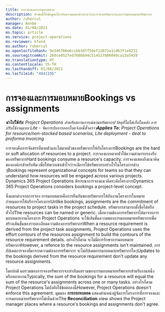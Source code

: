 ```yaml
---
title: การจองและการมอบหมาย
description: หัวข้อนี้ให้ข้อมูลเกี่ยวกับความแตกต่างระหว่างการจองทรัพยากรและการมอบหมายทรัพยากร
author: ruhercul
manager: Annbe
ms.date: 01/08/2021
ms.topic: article
ms.service: project-operations
ms.reviewer: kfend
ms.author: ruhercul
ms.openlocfilehash: 9e346766e6ccbb3dff59ef12072a1cd63f1e4231
ms.sourcegitcommit: 260ce052fed760bb44c514517806049ca13a5459
ms.translationtype: HT
ms.contentlocale: th-TH
ms.lasthandoff: 01/08/2021
ms.locfileid: "4841195"
---
```

# <a name="bookings-vs-assignments"></a><span data-ttu-id="c7f1d-103">การจองและการมอบหมาย</span><span class="sxs-lookup"><span data-stu-id="c7f1d-103">Bookings vs assignments</span></span>

<span data-ttu-id="c7f1d-104">_**นำไปใช้กับ:** Project Operations สำหรับสถานการณ์ตามทรัพยากร/วัสดุที่ไม่ได้เก็บในคลัง การปรับใช้งานแบบ Lite - จัดการกับการออกใบแจ้งหนี้ชั่วคราว_</span><span class="sxs-lookup"><span data-stu-id="c7f1d-104">_**Applies To:** Project Operations for resource/non-stocked based scenarios, Lite deployment - deal to proforma invoicing_</span></span>

<span data-ttu-id="c7f1d-105">การจองคือการจัดสรรที่ตายตัวและไม่ตายตัวของทรัพยากรให้กับโครงการ</span><span class="sxs-lookup"><span data-stu-id="c7f1d-105">Bookings are the hard or soft allocation of resources to a project.</span></span> <span data-ttu-id="c7f1d-106">การจองแบบตายตัวใช้ความสามารถรองรับของทรัพยากร</span><span class="sxs-lookup"><span data-stu-id="c7f1d-106">Hard bookings consume a resource's capacity.</span></span> <span data-ttu-id="c7f1d-107">การจองแสดงถึงแนวคิดขององค์กรสำหรับทีม เพื่อให้พวกเขาเข้าใจว่าจะมีการใช้ทรัพยากรอย่างไรในโครงการต่าง ๆ</span><span class="sxs-lookup"><span data-stu-id="c7f1d-107">Bookings represent organizational concepts for teams so that they can understand how resources will be engaged across various projects.</span></span> <span data-ttu-id="c7f1d-108">Dynamics 365 Project Operations พิจารณาการจองแนวคิดระดับโครงการ</span><span class="sxs-lookup"><span data-stu-id="c7f1d-108">Dynamics 365 Project Operations considers bookings a project-level concept.</span></span> 

<span data-ttu-id="c7f1d-109">ซึ่งแตกต่างจากการจอง การมอบหมายคือการยืนยันของทรัพยากรให้กับงานโครงการในหมายกำหนดการให้บริการโครงการ</span><span class="sxs-lookup"><span data-stu-id="c7f1d-109">Unlike bookings, assignments are the commitment of resources to project tasks in the project schedule.</span></span> <span data-ttu-id="c7f1d-110">ทรัพยากรสามารถตั้งชื่อได้หรือทั่วไป</span><span class="sxs-lookup"><span data-stu-id="c7f1d-110">The resources can be named or generic.</span></span>  <span data-ttu-id="c7f1d-111">เมื่อความต้องการทรัพยากรได้มาจากการมอบหมายงานโครงการ Project Operations จะใช้เส้นชั้นความพยงการมอบหมายทรัพยากรเพื่อสร้างเส้นชั้นของรายละเอียดความต้องการทรัพยากร</span><span class="sxs-lookup"><span data-stu-id="c7f1d-111">When a resource requirement is derived from the project task assignments, Project Operations uses the effort contours of the resources assignment to build the contours of the resource requirement details.</span></span> <span data-ttu-id="c7f1d-112">อย่างไรก็ตาม จะไม่มีการรักษาการมอบหมายทรัพยากร</span><span class="sxs-lookup"><span data-stu-id="c7f1d-112">However, a refence to the resource assignments isn't maintained.</span></span> <span data-ttu-id="c7f1d-113">การอัปเดตการจองที่มาจากความต้องการทรัพยากร จะไม่อัปเดตการมอบหมายทรัพยากรใดๆ</span><span class="sxs-lookup"><span data-stu-id="c7f1d-113">Updates to the bookings derived from the resource requirement don't update any resource assignments.</span></span>

<span data-ttu-id="c7f1d-114">โดยปกติ ผลรวมของการจองทรัพยากรจะเท่ากับผลรวมของการมอบหมายทรัพยากรสำหรับงานหนึ่งหรือหลายงาน</span><span class="sxs-lookup"><span data-stu-id="c7f1d-114">Typically, the sum of the bookings for a resource will equal the sum of the resource's assignments across one or many tasks.</span></span> <span data-ttu-id="c7f1d-115">อย่างไรก็ตาม Project Operations ไม่บังคับใช้ข้อตกลงนี้</span><span class="sxs-lookup"><span data-stu-id="c7f1d-115">However, Project Operations doesn't enforce this agreement.</span></span> <span data-ttu-id="c7f1d-116">มุมมอง **การกระทบยอด** แสดงตำแหน่งผู้จัดการโครงการที่การจองและการมอบหมายทรัพยากรไม่เห็นด้วย</span><span class="sxs-lookup"><span data-stu-id="c7f1d-116">The **Reconciliation** view shows the Project manager places where a resource's bookings and assignments don't agree.</span></span>


